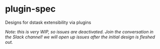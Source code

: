 # plugin-spec

Designs for dstask extensibility via plugins

_Note: this is very WIP, so issues are deactivated. Join the conversation in the Slack channel!
we will open up issues after the initial design is fleshed out._
